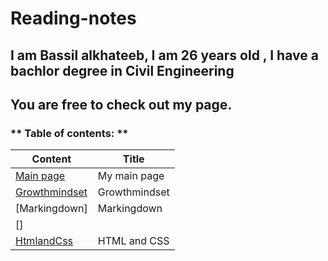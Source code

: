# Reading-notes
## I am Bassil alkhateeb, I am 26 years old , I have a bachlor degree in Civil Engineering
## You are free to check out my page.
### ** Table of contents: ** 
| Content |   Title    |
| ------- | ---------- |
|  [Main page](https://github.com/Bassilalkhateeb/reading-repo) | My main page |
| [Growthmindset](https://bassilalkhateeb.github.io/reading-repo/) | Growthmindset |
| [Markingdown] | Markingdown |
| [] | | |
| [HtmlandCss](https://github.com/Bassilalkhateeb/reading-repo/blob/main/html%20and%20css.md) | HTML and CSS |